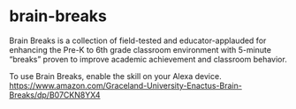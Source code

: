 # brain-breaks
Brain Breaks is a collection of field-tested and educator-applauded for enhancing the Pre-K to 6th grade classroom environment with 5-minute “breaks” proven to improve academic achievement and classroom behavior.

To use Brain Breaks, enable the skill on your Alexa device.
https://www.amazon.com/Graceland-University-Enactus-Brain-Breaks/dp/B07CKN8YX4